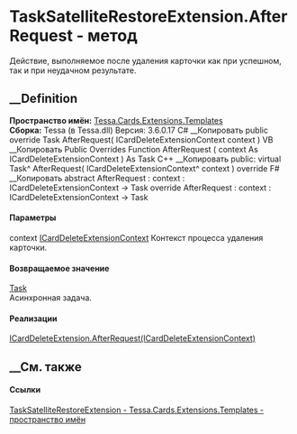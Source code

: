 # TaskSatelliteRestoreExtension.AfterRequest - метод
Действие, выполняемое после удаления карточки как при успешном, так и при
неудачном результате.
##  __Definition
 **Пространство имён:**
[Tessa.Cards.Extensions.Templates](N_Tessa_Cards_Extensions_Templates.htm)  
 **Сборка:** Tessa (в Tessa.dll) Версия: 3.6.0.17
C# __Копировать
     public override Task AfterRequest(
    	ICardDeleteExtensionContext context
    )
VB __Копировать
     Public Overrides Function AfterRequest ( 
    	context As ICardDeleteExtensionContext
    ) As Task
C++ __Копировать
     public:
    virtual Task^ AfterRequest(
    	ICardDeleteExtensionContext^ context
    ) override
F# __Копировать
     abstract AfterRequest : 
            context : ICardDeleteExtensionContext -> Task 
    override AfterRequest : 
            context : ICardDeleteExtensionContext -> Task 
#### Параметры
context
[ICardDeleteExtensionContext](T_Tessa_Cards_Extensions_ICardDeleteExtensionContext.htm)
    Контекст процесса удаления карточки.
#### Возвращаемое значение
[Task](https://learn.microsoft.com/dotnet/api/system.threading.tasks.task)  
Асинхронная задача.
#### Реализации
[ICardDeleteExtension.AfterRequest(ICardDeleteExtensionContext)](M_Tessa_Cards_Extensions_ICardDeleteExtension_AfterRequest.htm)  
##  __См. также
#### Ссылки
[TaskSatelliteRestoreExtension -
](T_Tessa_Cards_Extensions_Templates_TaskSatelliteRestoreExtension.htm)
[Tessa.Cards.Extensions.Templates - пространство
имён](N_Tessa_Cards_Extensions_Templates.htm)
